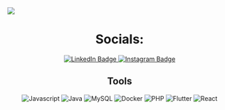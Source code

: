 <img src="https://user-images.githubusercontent.com/94329210/206425790-180c9f25-13e5-421b-90d2-bb22d29e1a94.png" />
<h1 align="center" style="bold"> Socials: </h1>

<div id="badges" align="center">
  <a href="https://www.linkedin.com/in/evangelos-nikoloas-empochontsif-184a52202/">
    <img src="https://img.shields.io/badge/LinkedIn-blue?style=for-the-badge&logo=linkedin&logoColor=white" alt="LinkedIn Badge"/>
  </a>
  <a href="https://www.instagram.com/ev.codes/?next=%2F">
    <img src="https://img.shields.io/badge/Instagram-gray?style=for-the-badge&logo=instagram&logoColor=white" alt="Instagram Badge"/>
  </a>
</div>

<div id="languages" align="center">
  <h2 align="center" style="bold"> Tools </h2>
    <img src="https://img.shields.io/badge/Javascript-yellow?style=for-the-badge&logo=Javascript&logoColor=white" alt="Javascript"/>
   <img src="https://img.shields.io/badge/Java-orange?style=for-the-badge&logo=Javas&logoColor=white" alt="Java"/>
   <img src="https://img.shields.io/badge/mysql-blue?style=for-the-badge&logo=mysql&logoColor=white" alt="MySQL"/>
   <img src="https://img.shields.io/badge/Docker-lightblue?style=for-the-badge&logo=docker&logoColor=white" alt="Docker"/>
   <img src="https://img.shields.io/badge/php-purple?style=for-the-badge&logo=php&logoColor=white" alt="PHP"/>
   <img src="https://img.shields.io/badge/flutter-blue?style=for-the-badge&logo=flutter&logoColor=white" alt="Flutter"/>
   <img src="https://img.shields.io/badge/reactjs-blue?style=for-the-badge&logo=reactjs&logoColor=white" alt="React"/>
  
  </a>

